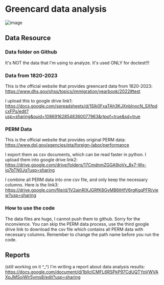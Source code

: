 # Greencard data analysis
![image](https://github.com/Shuyi1011/2024Spr_projects/assets/134218464/c56d2aca-e12a-4aa8-bf38-a42538498fd1)

## Data Resource
### Data folder on Github
It's NOT the data that I'm using to analyze. It's used ONLY for doctest!!!

### Data from 1820-2023
This is the official website that provides greencard data from 1820-2023: https://www.dhs.gov/ohss/topics/immigration/yearbook/2022#test

I upload this to google drive link1: https://docs.google.com/spreadsheets/d/1SIk0FxaTAh3KJXnbInocN_SXfpdcxFPs/edit?usp=sharing&ouid=108691628548360077963&rtpof=true&sd=true

### PERM Data
This is the official website that provides original PERM data: https://www.dol.gov/agencies/eta/foreign-labor/performance

I export them as csv documents, which can be read faster in python. I upload them into google drive link2: https://drive.google.com/drive/folders/17CmdnmZGGA9ioVx_8x7-Wx-iq7bTN0Jg?usp=sharing

I combine all PERM data into one csv file, and only keep the necessary columns. Here is the link3: https://drive.google.com/file/d/1V2ajnRIXJGRfK8GvMB6tHfV6rgKgqPFR/view?usp=sharing 

### How to use the code
The data files are huge, I cannot push them to github. Sorry for the inconvience.
You can skip the PERM data process, use the third google drive link to download the csv file which contains all PERM data with necessary columns. Remember to change the path name before you run the code.

## Reports
(still working on it ^_^)
I'm writing a report about data analysis results: https://docs.google.com/document/d/1blIcICMFL6RSPkP97CdUQTYpVWVAXpJMSojWlr5yms8/edit?usp=sharing